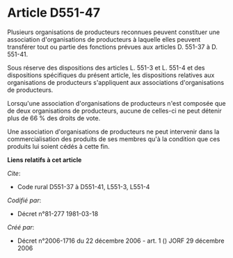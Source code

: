 # Article D551-47

Plusieurs organisations de producteurs reconnues peuvent constituer une association d'organisations de producteurs à laquelle
elles peuvent transférer tout ou partie des fonctions prévues aux articles D. 551-37 à D. 551-41.

Sous réserve des dispositions des articles L. 551-3 et L. 551-4 et des dispositions spécifiques du présent article, les
dispositions relatives aux organisations de producteurs s'appliquent aux associations d'organisations de producteurs.

Lorsqu'une association d'organisations de producteurs n'est composée que de deux organisations de producteurs, aucune de
celles-ci ne peut détenir plus de 66 % des droits de vote.

Une association d'organisations de producteurs ne peut intervenir dans la commercialisation des produits de ses membres qu'à
la condition que ces produits lui soient cédés à cette fin.

**Liens relatifs à cet article**

_Cite_:

  - Code rural D551-37 à D551-41, L551-3, L551-4

_Codifié par_:

  - Décret n°81-277 1981-03-18

_Créé par_:

  - Décret n°2006-1716 du 22 décembre 2006 - art. 1 () JORF 29 décembre 2006
